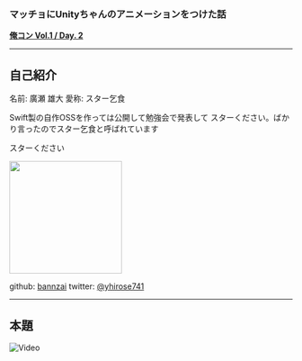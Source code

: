 ### マッチョに**Unity**ちゃんのアニメーションをつけた話
**[俺コン Vol.1 / Day. 2](https://orecon.connpass.com/event/64285/)**

---

## 自己紹介
名前: 廣瀬 雄大
愛称: スター乞食

Swift製の自作OSSを作っては公開して勉強会で発表して
スターください。ばかり言ったのでスター乞食と呼ばれています

スターください

<img width="200px" src="https://avatars0.githubusercontent.com/u/10897361?v=4&s=400&u=f1cd0d99b3913476fe7bdcb6d4934105df2aa15f" />

github:  [bannzai](https://github.com/bannzai/)
twitter: [@yhirose741](https://twitter.com/yhirose741/)

--- 

## 本題


![Video]("https://www.youtube.com/embed/e-KPO3kzy-M)
